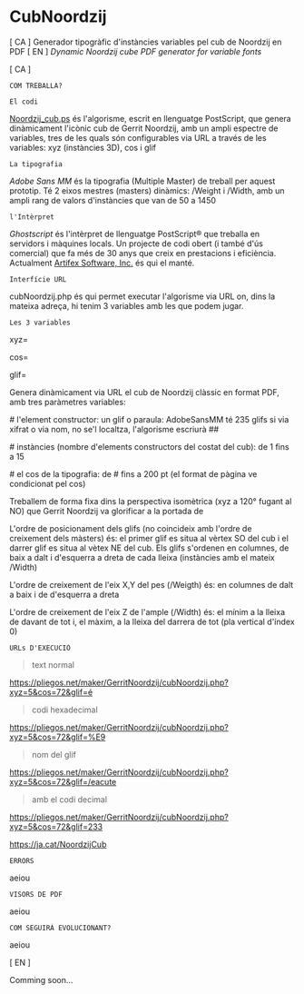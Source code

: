 # CubNoordzij
  \[ CA ] Generador tipogràfic d'instàncies variables pel cub de Noordzij en PDF
  \[ EN ] *Dynamic Noordzij cube PDF generator for variable fonts*


\[ CA ]

	COM TREBALLA?

```El codi```

[Noordzij_cub.ps](https://github.com/marcantonifemfum/CubNoordzij/blob/main/Noordzij_cub.ps) és l'algorisme, escrit en llenguatge PostScript, que genera dinàmicament l'icònic cub de Gerrit Noordzij, amb un ampli espectre de variables, tres de les quals són configurables via URL a través de les variables: xyz (instàncies 3D), cos i glif

```La tipografia```

*Adobe Sans MM* és la tipografia (Multiple Master) de treball per aquest prototip. Té 2 eixos mestres (masters) dinàmics: /Weight i /Width, amb un ampli rang de valors d'instàncies que van de 50 a 1450

```l'Intèrpret```

*Ghostscript* és l'intèrpret de llenguatge PostScript® que treballa en servidors i màquines locals. Un projecte de codi obert (i també d'ús comercial) que fa més de 30 anys que creix en prestacions i eficiència. Actualment [Artifex Software, Inc.](https://ghostscript.com/) és qui el manté.

```Interfície URL```

cubNoordzij.php és qui permet executar l'algorisme via URL on, dins la mateixa adreça, hi tenim 3 variables amb les que podem jugar.

```Les 3 variables```

xyz=

cos=

glif=


Genera dinàmicament via URL el cub de Noordzij clàssic en format PDF, amb tres paràmetres variables:

\# l'element constructor: un glif o paraula: AdobeSansMM té 235 glifs si via xifrat o via nom, no se'l localtza, l'algorisme escriurà ##

\# instàncies (nombre d'elements constructors del costat del cub): de 1 fins a 15

\# el cos de la tipografia: de # fins a 200 pt (el format de pàgina ve condicionat pel cos)

Treballem de forma fixa dins la perspectiva isomètrica (xyz a 120° fugant al NO) que Gerrit Noordzij va glorificar a la portada de

L'ordre de posicionament dels glifs (no coincideix amb l'ordre de creixement dels màsters) és: el primer glif es situa al vèrtex SO del cub i el darrer glif es situa al vètex NE del cub. Els glifs s'ordenen en columnes, de baix a dalt i d'esquerra a dreta de cada lleixa (instàncies amb el mateix /Width)

L'ordre de creixement de l'eix X,Y del pes (/Weigth) és: en columnes de dalt a baix i de d'esquerra a dreta

L'ordre de creixement de l'eix Z de l'ample (/Width) és: el mínim a la lleixa de davant de tot i, el màxim, a la lleixa del darrera de tot (pla vertical d'índex 0)



	URLs D'EXECUCIÓ
									
> text normal

https://pliegos.net/maker/GerritNoordzij/cubNoordzij.php?xyz=5&cos=72&glif=é

> codi hexadecimal

https://pliegos.net/maker/GerritNoordzij/cubNoordzij.php?xyz=5&cos=72&glif=%E9

> nom del glif

https://pliegos.net/maker/GerritNoordzij/cubNoordzij.php?xyz=5&cos=72&glif=/eacute

> amb el codi decimal

https://pliegos.net/maker/GerritNoordzij/cubNoordzij.php?xyz=5&cos=72&glif=233


https://ja.cat/NoordzijCub



	ERRORS

aeiou


	VISORS DE PDF

aeiou

	COM SEGUIRÀ EVOLUCIONANT?

aeiou


\[ EN ]

Comming soon…
